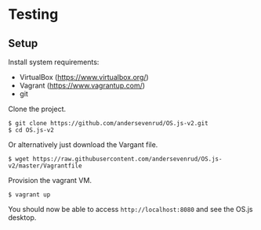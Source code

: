 Testing
=======

Setup
-----

Install system requirements:

* VirtualBox (https://www.virtualbox.org/)
* Vagrant (https://www.vagrantup.com/)
* git

Clone the project.

```
$ git clone https://github.com/andersevenrud/OS.js-v2.git
$ cd OS.js-v2
```

Or alternatively just download the Vargant file.

```
$ wget https://raw.githubusercontent.com/andersevenrud/OS.js-v2/master/Vagrantfile
```

Provision the vagrant VM.

```
$ vagrant up
```

You should now be able to access ```http://localhost:8080``` and see the
OS.js desktop.
